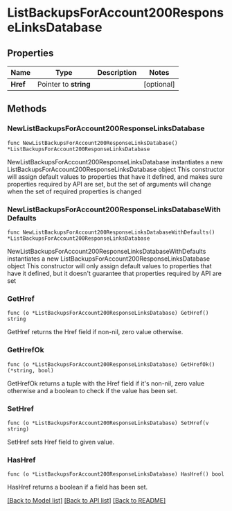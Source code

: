 # ListBackupsForAccount200ResponseLinksDatabase

## Properties

Name | Type | Description | Notes
------------ | ------------- | ------------- | -------------
**Href** | Pointer to **string** |  | [optional] 

## Methods

### NewListBackupsForAccount200ResponseLinksDatabase

`func NewListBackupsForAccount200ResponseLinksDatabase() *ListBackupsForAccount200ResponseLinksDatabase`

NewListBackupsForAccount200ResponseLinksDatabase instantiates a new ListBackupsForAccount200ResponseLinksDatabase object
This constructor will assign default values to properties that have it defined,
and makes sure properties required by API are set, but the set of arguments
will change when the set of required properties is changed

### NewListBackupsForAccount200ResponseLinksDatabaseWithDefaults

`func NewListBackupsForAccount200ResponseLinksDatabaseWithDefaults() *ListBackupsForAccount200ResponseLinksDatabase`

NewListBackupsForAccount200ResponseLinksDatabaseWithDefaults instantiates a new ListBackupsForAccount200ResponseLinksDatabase object
This constructor will only assign default values to properties that have it defined,
but it doesn't guarantee that properties required by API are set

### GetHref

`func (o *ListBackupsForAccount200ResponseLinksDatabase) GetHref() string`

GetHref returns the Href field if non-nil, zero value otherwise.

### GetHrefOk

`func (o *ListBackupsForAccount200ResponseLinksDatabase) GetHrefOk() (*string, bool)`

GetHrefOk returns a tuple with the Href field if it's non-nil, zero value otherwise
and a boolean to check if the value has been set.

### SetHref

`func (o *ListBackupsForAccount200ResponseLinksDatabase) SetHref(v string)`

SetHref sets Href field to given value.

### HasHref

`func (o *ListBackupsForAccount200ResponseLinksDatabase) HasHref() bool`

HasHref returns a boolean if a field has been set.


[[Back to Model list]](../README.md#documentation-for-models) [[Back to API list]](../README.md#documentation-for-api-endpoints) [[Back to README]](../README.md)


